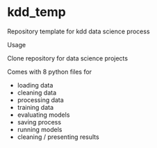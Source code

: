 # kdd_temp
Repository template for kdd data science process

Usage

Clone repository for data science projects

Comes with 8 python files for

- loading data
- cleaning data
- processing data
- training data
- evaluating models
- saving process
- running models
- cleaning / presenting results
